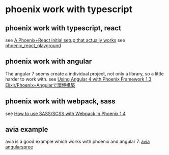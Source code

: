 # phoenix work with typescript

## phoenix work with typescript, react
see [A Phoenix+React initial setup that actually works](https://medium.com/@resir014/a-phoenix-react-initial-setup-that-actually-works-c943e48f1e9e)
see [phoenix_react_playground](https://github.com/resir014/phoenix_react_playground)

## phoenix work with angular
The angular 7 seems create a individual project, not only a library, so a little harder to work with.
see [Using Angular 4 with Phoenix Framework 1.3](http://blog.dtengeri.com/2017/10/phoenix-angular.html)
[Elixir/Phoenix+Angularで環境構築](https://qiita.com/tamanugi/items/d3e00937f1ee0bd49770)

## phoenix work with webpack, sass
see [How to use SASS/SCSS with Webpack in Phoenix 1.4](https://andrewtimberlake.com/blog/2018/06/how-to-use-sass-scss-with-webpack-in-phoenix-1-4)

## avia example
avia is a good example which works with phoenix and angular 7.
[avia](https://github.com/aviacommerce/avia)
[angularspree](https://github.com/aviabird/angularspree)
